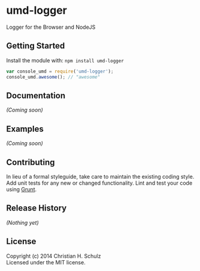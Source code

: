 # umd-logger

Logger for the Browser and NodeJS

## Getting Started
Install the module with: `npm install umd-logger`

```javascript
var console_umd = require('umd-logger');
console_umd.awesome(); // "awesome"
```

## Documentation
_(Coming soon)_

## Examples
_(Coming soon)_

## Contributing
In lieu of a formal styleguide, take care to maintain the existing coding style. Add unit tests for any new or changed functionality. Lint and test your code using [Grunt](http://gruntjs.com/).

## Release History
_(Nothing yet)_

## License
Copyright (c) 2014 Christian H. Schulz  
Licensed under the MIT license.
